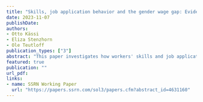 ```yaml
---
title: "Skills, job application behavior and the gender wage gap: Evidence from online freelancing"
date: 2023-11-07
publishDate: 
authors:
- Otto Kässi
- Eliza Stenzhorn
- Ole Teutloff
publication_types: ["3"]
abstract: "This paper investigates how workers' skills and job application behavior contribute to the gender wage gap using data from a leading online labor platform. We utilize machine learning models to quantify the value of workers' skills and estimate their impact on wages. We find a substantial raw gender wage gap of over 30\% that can, however, be fully accounted for by three factors: differences in workers' skills, differences in the projects they apply to, and differences in asking wages. Our findings indicate no employer discrimination based on gender. Instead, the gender wage gap emerges because men and women seem to use the platform in different ways. Women prioritize consistent income, while men pursue higher-paying, occasional gigs. These differences likely stem from different constraints and labor market opportunities outside the platform. According to our results, the flexibility of the online gig economy is unlikely to favor women. "
featured: true
publication: ""
url_pdf: 
links:
- name: SSRN Working Paper
  url: "https://papers.ssrn.com/sol3/papers.cfm?abstract_id=4631160"
---
```

